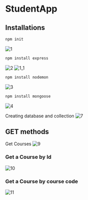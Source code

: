 # StudentApp

## Installations

```bash
npm init
```
![1](https://github.com/user-attachments/assets/56308b9d-fea2-41ce-9fe4-39277c8e5dd6)

```bash
npm install express
```
![2](https://github.com/user-attachments/assets/ea947f81-3269-4de7-9bf8-48de76262d32)
![1_1](https://github.com/user-attachments/assets/29922290-18fa-433d-a364-940f6181c275)

```bash
npm install nodemon
```
![3](https://github.com/user-attachments/assets/825c975f-2083-43b4-9363-bebc257f23a5)

```bash
npm install mongoose
```
![4](https://github.com/user-attachments/assets/c0b81b86-0f1b-4b73-992e-0abbb2fba3bb)

Creating database and collection
![7](https://github.com/user-attachments/assets/9b70b669-8f7e-4a7a-a0be-cd385b09607d)

## GET methods
Get Courses
![9](https://github.com/user-attachments/assets/7326f7f5-972f-40cf-a820-49e4ef6ca522)

 ### Get a Course by Id
![10](https://github.com/user-attachments/assets/a670deff-fe01-485c-a560-5ee9d88fc718)

### Get a Course by course code
![11](https://github.com/user-attachments/assets/e4f20a84-c954-47b3-8c83-90add5812656)

